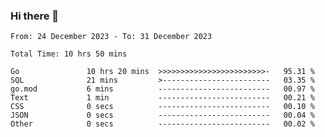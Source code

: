 ### Hi there 👋

<!--
**zhumeme/zhumeme** is a ✨ _special_ ✨ repository because its `README.md` (this file) appears on your GitHub profile.

Here are some ideas to get you started:

- 🔭 I’m currently working on ...
- 🌱 I’m currently learning ...
- 👯 I’m looking to collaborate on ...
- 🤔 I’m looking for help with ...
- 💬 Ask me about ...
- 📫 How to reach me: ...
- 😄 Pronouns: ...
- ⚡ Fun fact: ...
-->

<!--START_SECTION:waka-->

```all_time
From: 24 December 2023 - To: 31 December 2023

Total Time: 10 hrs 50 mins

Go               10 hrs 20 mins  >>>>>>>>>>>>>>>>>>>>>>>>-   95.31 %
SQL              21 mins         >------------------------   03.35 %
go.mod           6 mins          -------------------------   00.97 %
Text             1 min           -------------------------   00.21 %
CSS              0 secs          -------------------------   00.10 %
JSON             0 secs          -------------------------   00.04 %
Other            0 secs          -------------------------   00.02 %
```

<!--END_SECTION:waka-->
